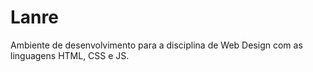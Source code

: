 # Lanre
Ambiente de desenvolvimento para a disciplina de Web Design com as linguagens HTML, CSS e JS.
